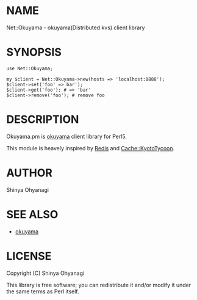 # NAME

Net::Okuyama - okuyama(Distributed kvs) client library

# SYNOPSIS

    use Net::Okuyama;

    my $client = Net::Okuyama->new(hosts => 'localhost:8888');
    $client->set('foo' => bar');
    $client->get('foo'); # => 'bar'
    $client->remove('foo'); # remove foo



# DESCRIPTION

Okuyama.pm is [okuyama](http://sourceforge.jp/projects/okuyama/) client library for Perl5.

This module is heavely inspired by [Redis](http://search.cpan.org/perldoc?Redis) and [Cache::KyotoTycoon](http://search.cpan.org/perldoc?Cache::KyotoTycoon).

# AUTHOR

Shinya Ohyanagi <sohyanagi AAJKLFJEF GMAIL COM>

# SEE ALSO

- [okuyama](http://sourceforge.jp/projects/okuyama/)

# LICENSE

Copyright (C) Shinya Ohyanagi

This library is free software; you can redistribute it and/or modify
it under the same terms as Perl itself.